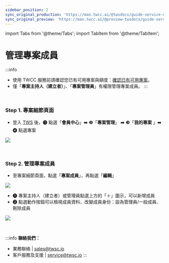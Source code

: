 ```yaml
---
sidebar_position: 2
sync_original_production: 'https://man.twcc.ai/@twsdocs/guide-service-manage-project-team-zh' 
sync_original_preview: 'https://man.twcc.ai/@preview-twsdocs/guide-service-manage-project-team-zh' 
---
```


import Tabs from '@theme/Tabs';
import TabItem from '@theme/TabItem';

# 管理專案成員

:::info
- 使用 TWCC 服務前請確認您已有可用專案與額度：[<ins>確認已有可用專案</ins>](./available-projects.md)。
- 僅「**專案主持人（建立者）**」、「**專案管理員**」有權限管理專案成員。
:::

<br/>


### Step 1. 專案細節頁面

- 登入 [TWS](https://tws.twcc.ai/) 後，<span>&#10102;</span> 點選「**會員中心**」:arrow_right: <span>&#10103;</span>「**專案管理**」 :arrow_right: <span>&#10104;</span>「**我的專案** 」:arrow_right: <span>&#10105;</span> 點選專案

![](https://cos.twcc.ai/SYS-MANUAL/uploads/upload_85549595b7679e2ab9b7067e15641d7c.png)

<br/>


### Step 2. 管理專案成員

- 至專案細節頁面，點選「**專案成員**」，再點選「**編輯**」

![](https://cos.twcc.ai/SYS-MANUAL/uploads/upload_6405b1768d6310d46ab538187f856b2f.png)

-  <span>&#10102;</span> 專案主持人（建立者）或管理員點選上方的「＋」圖示，可以新增成員
-  <span>&#10103;</span> 點選動作按鈕可以檢視成員資料、改變成員身份：設為管理員/一般成員、刪除成員

![](https://cos.twcc.ai/SYS-MANUAL/uploads/upload_7bf932618ff1927b76bc856782bb2b67.png)

<br/>


:::info
**聯絡我們：**
- 業務聯絡 | <ins><a href = "mailto: sales@twsc.io">sales@twsc.io</a></ins>
- 客戶服務及支援 | <ins><a href = "mailto: sales@twsc.io">service@twsc.io</a></ins>
:::